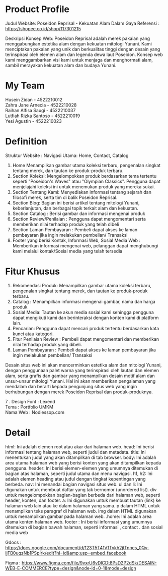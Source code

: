 # Product Profile

Judul Website:
Poseidon Reprisal - Kekuatan Alam Dalam Gaya
Referensi :  https://shopee.co.id/shop/117301215
 
Deskripsi Konsep Web:
Poseidon Reprisal adalah merek pakaian yang menggabungkan estetika alam dengan kekuatan mitologi Yunani. Kami menciptakan pakaian yang unik dan berkualitas tinggi dengan desain yang terinspirasi oleh elemen alam dan legenda dewa laut Poseidon. Konsep web kami menggambarkan visi kami untuk menjaga dan menghormati alam, sambil merayakan kekuatan alam dan budaya Yunani.

# My Team
Husein Zidan          	- 4522210012<br>
Zahra Jane Arnecia 	- 4522210028<br>
Raihan Alfisa Saugi	- 4522210037<br>
Lutfiah Rizka Santoso  	- 4522210019<br>
Yesi Agustin           	- 4522210023

# Definition
 Struktur Website : 
Navigasi Utama: Home, Contact, Catalog
1. Home Menampilkan gambar utama koleksi terbaru, pengenalan singkat tentang merek, dan tautan ke produk-produk terbaru.
2. Section Koleksi: Mengelompokkan produk berdasarkan tema tertentu seperti "Poseidon's Waves" atau "Olympian Classics". Pengguna dapat menjelajahi koleksi ini untuk menemukan produk yang mereka sukai.
3. Section Tentang Kami: Menyediakan informasi tentang sejarah dan filosofi merek, serta tim di balik Poseidon Reprisal.
4. Section Blog: Bagian ini berisi artikel tentang mitologi Yunani, keberlanjutan, dan berbagai topik terkait alam dan kekuatan.
5. Section  Catalog : Berisi gambar dan informasi mengenai produk 
6. Section Review/Penilaian : Pengguna dapat mengomentari serta memberikan nilai terhadap produk yang telah dibeli
7. Section Laman Pembayaran : Pembeli dapat akses ke laman pembayaran jika ingin melakukan pembelian/ Transaksi
8. Footer yang berisi Kontak, Informasi Web, Sosial Media Web : Memberikan informasi mengenai web, pelanggan dapat  menghubungi kami melalui kontak/Sosial media yang telah tersedia 

# Fitur Khusus
1. Rekomendasi Produk: Menampilkan gambar utama koleksi terbaru, pengenalan singkat tentang merek, dan tautan ke produk-produk terbaru.
2. Catalog : Menampilkan informasi mengenai gambar, nama dan harga produk
3. Sosial Media: Tautan ke akun media sosial kami sehingga pengguna dapat mengikuti kami dan berinteraksi dengan konten kami di platform lain.
4.  Pencarian: Pengguna dapat mencari produk tertentu berdasarkan kata kunci atau kategori.
5. Fitur Penilaian Review : Pembeli dapat mengomentari dan memberikan nilai terhadap produk yang dibeli.
6. Laman Pembayaran : Pembeli dapat akses ke laman pembayaran jika ingin melakukan pembelian/ Transaksi
 
Desain situs web ini akan mencerminkan estetika alam dan mitologi Yunani, dengan penggunaan palet warna yang terinspirasi oleh lautan dan elemen alam, serta grafis dan gambar yang menampilkan desain motif alam dan unsur-unsur mitologi Yunani. Hal ini akan memberikan pengalaman yang mendalam dan berarti kepada pengunjung situs web yang ingin berhubungan dengan merek Poseidon Reprisal dan produk-produknya.
 
7 . Design
Font :  Lexend<br>
Tema : Portfolio UMKM<br>
Nama Web :  Nodiessop.com<br>

# Detail
html: Ini adalah elemen root atau akar dari halaman web.
head: Ini berisi informasi tentang halaman web, seperti judul dan metadata.
title: Ini menentukan judul yang akan ditampilkan di tab browser.
body: Ini adalah area utama halaman web yang berisi konten yang akan ditampilkan kepada pengguna.
header: Ini berisi elemen-elemen yang umumnya ditemukan di bagian atas halaman, seperti judul utama dan menu navigasi.
h1, h2: Ini adalah elemen heading atau judul dengan tingkat kepentingan yang berbeda.
nav: Ini menandai bagian navigasi situs web.
ul dan li: Ini digunakan untuk membuat daftar yang tak bernomor (unordered list).
div untuk mengelompokkan bagian-bagian berbeda dari halaman web, seperti header, konten, dan footer.
a: Ini digunakan untuk membuat tautan (link) ke halaman web lain atau ke dalam halaman yang sama.
p dalam HTML untuk menampilkan teks paragraf di halaman web.
img dalam HTML digunakan untuk menampilkan gambar pada halaman web.
.home: Ini adalah area utama konten halaman web.
footer : Ini berisi informasi yang umumnya ditemukan di bagian bawah halaman, seperti informasi , contact . dan sosial media web



Gdocs : https://docs.google.com/document/d/123T5T41V1Tvkh2jtTnnes_0Qv-IjFB0uqzNb1PSpIrk/edit?hl=id&amp;usp=embed_facebook

Figma : https://www.figma.com/file/9vxrU6vDlCDt8PsD2P2dSk/DESAIN-WEB-E-COMMERCE?type=design&node-id=0-1&mode=design
